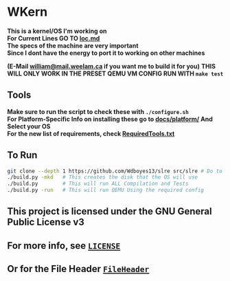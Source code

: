 # WKern  
**This is a kernel/OS I'm working on**  
**For Current Lines GO TO [loc.md](/loc.md)**  
__The specs of the machine are very important__  
__Since I dont have the energy to port it to working on other machines__  
  
__(E-Mail william@mail.weelam.ca if you want me to build it for you)__
__THIS WILL ONLY WORK IN THE PRESET QEMU VM CONFIG RUN WITH `make test`__  

## Tools
__Make sure to run the script to check these with `./configure.sh`__  
__For Platform-Specific Info on installing these go to [docs/platform/](/docs/platform/) And Select your OS__   
__For the new list of requirements, check [RequiredTools.txt](/RequiredTools.txt)__  

## To Run

```sh
git clone --depth 1 https://github.com/Wdboyes13/slre src/slre # Do to fun times with licensing, SLRE Regex needs to be cloned separatly
./build.py -mkd   # This creates the disk that the OS will use
./build.py        # This will run ALL Compilation and Tests
./build.py -run   # This will run QEMU Using the required config
```

## This project is licensed under the GNU General Public License v3
## For more info, see [`LICENSE`](/LICENSE)
## Or for the File Header [`FileHeader`](/FileHeader)